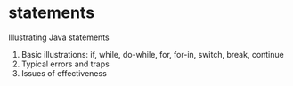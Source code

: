 # statements
Illustrating Java statements

1. Basic illustrations: if, while, do-while, for, for-in, switch, break, continue
2. Typical errors and traps
3. Issues of effectiveness

